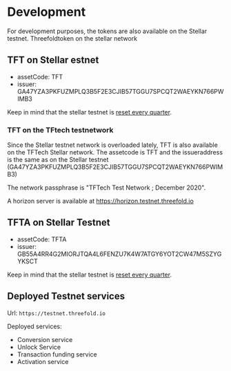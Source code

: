 # Development

For development purposes, the tokens are also available on the Stellar testnet.
Threefoldtoken on the stellar network

## TFT on Stellar estnet

- assetCode: TFT
- issuer: GA47YZA3PKFUZMPLQ3B5F2E3CJIB57TGGU7SPCQT2WAEYKN766PWIMB3

Keep in mind that the stellar testnet is [reset every quarter](https://www.stellar.org/developers/guides/concepts/test-net.html#periodic-reset-of-testnet-data).

### TFT on the TFtech testnetwork

Since the Stellar testnet network is overloaded lately, TFT is also available on the TFTech Stellar network.
The assetcode is TFT and the issueraddress is the same as on the Stellar testnet (GA47YZA3PKFUZMPLQ3B5F2E3CJIB57TGGU7SPCQT2WAEYKN766PWIMB3)

The network passphrase is  "TFTech Test Network ; December 2020".

A horizon server is available at https://horizon.testnet.threefold.io

## TFTA on Stellar Testnet

- assetCode: TFTA
- issuer: GB55A4RR4G2MIORJTQA4L6FENZU7K4W7ATGY6YOT2CW47M5SZYGYKSCT

Keep in mind that the stellar testnet is [reset every quarter](https://www.stellar.org/developers/guides/concepts/test-net.html#periodic-reset-of-testnet-data).

## Deployed Testnet services

Url: `https://testnet.threefold.io`

Deployed services:

- Conversion service
- Unlock Service
- Transaction funding service
- Activation service
